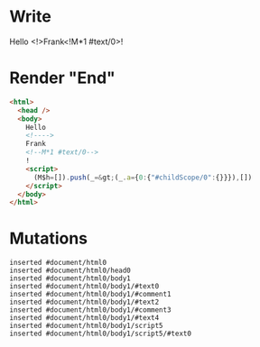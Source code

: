 # Write
  Hello <!>Frank<!M*1 #text/0>!<script>(M$h=[]).push(_=>(_.a={0:{"#childScope/0":{}}}),[])</script>


# Render "End"
```html
<html>
  <head />
  <body>
    Hello 
    <!---->
    Frank
    <!--M*1 #text/0-->
    !
    <script>
      (M$h=[]).push(_=&gt;(_.a={0:{"#childScope/0":{}}}),[])
    </script>
  </body>
</html>
```

# Mutations
```
inserted #document/html0
inserted #document/html0/head0
inserted #document/html0/body1
inserted #document/html0/body1/#text0
inserted #document/html0/body1/#comment1
inserted #document/html0/body1/#text2
inserted #document/html0/body1/#comment3
inserted #document/html0/body1/#text4
inserted #document/html0/body1/script5
inserted #document/html0/body1/script5/#text0
```